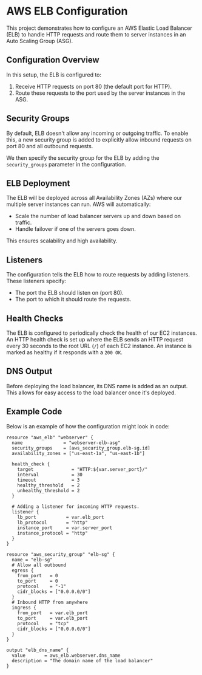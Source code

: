 # AWS ELB Configuration

This project demonstrates how to configure an AWS Elastic Load Balancer (ELB) to handle HTTP requests and route them to server instances in an Auto Scaling Group (ASG).

## Configuration Overview

In this setup, the ELB is configured to:
1. Receive HTTP requests on port 80 (the default port for HTTP).
2. Route these requests to the port used by the server instances in the ASG.

## Security Groups

By default, ELB doesn't allow any incoming or outgoing traffic. To enable this, a new security group is added to explicitly allow inbound requests on port 80 and all outbound requests.

We then specify the security group for the ELB by adding the `security_groups` parameter in the configuration.

## ELB Deployment

The ELB will be deployed across all Availability Zones (AZs) where our multiple server instances can run. AWS will automatically:
- Scale the number of load balancer servers up and down based on traffic.
- Handle failover if one of the servers goes down.

This ensures scalability and high availability.

## Listeners

The configuration tells the ELB how to route requests by adding listeners. These listeners specify:
- The port the ELB should listen on (port 80).
- The port to which it should route the requests.

## Health Checks

The ELB is configured to periodically check the health of our EC2 instances. An HTTP health check is set up where the ELB sends an HTTP request every 30 seconds to the root URL (`/`) of each EC2 instance. An instance is marked as healthy if it responds with a `200 OK`.

## DNS Output

Before deploying the load balancer, its DNS name is added as an output. This allows for easy access to the load balancer once it's deployed.

## Example Code

Below is an example of how the configuration might look in code:

```hcl
resource "aws_elb" "webserver" {
  name               = "webserver-elb-asg"
  security_groups    = [aws_security_group.elb-sg.id]
  availability_zones = ["us-east-1a", "us-east-1b"]

  health_check {
    target              = "HTTP:${var.server_port}/"
    interval            = 30
    timeout             = 3
    healthy_threshold   = 2
    unhealthy_threshold = 2
  }

  # Adding a listener for incoming HTTP requests.
  listener {
    lb_port           = var.elb_port
    lb_protocol       = "http"
    instance_port     = var.server_port
    instance_protocol = "http"
  }
}

resource "aws_security_group" "elb-sg" {
  name = "elb-sg"
  # Allow all outbound
  egress {
    from_port   = 0
    to_port     = 0
    protocol    = "-1"
    cidr_blocks = ["0.0.0.0/0"]
  }
  # Inbound HTTP from anywhere
  ingress {
    from_port   = var.elb_port
    to_port     = var.elb_port
    protocol    = "tcp"
    cidr_blocks = ["0.0.0.0/0"]
  }
}

output "elb_dns_name" {
  value       = aws_elb.webserver.dns_name
  description = "The domain name of the load balancer"
}
